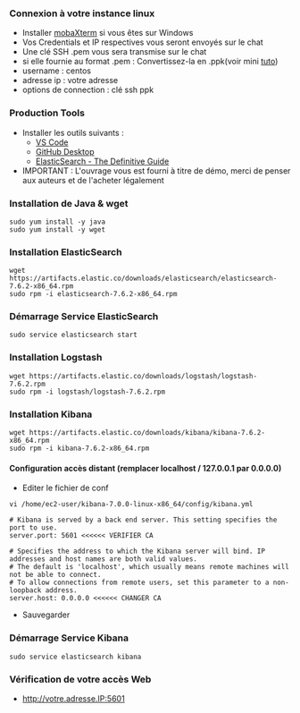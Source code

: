 ### Connexion à votre instance linux

- Installer [mobaXterm](https://download.mobatek.net/2022020030522248/MobaXterm_Portable_v20.2.zip) si vous êtes sur Windows
- Vos Credentials et IP respectives vous seront envoyés sur le chat
- Une clé SSH .pem vous sera transmise sur le chat
- si elle fournie au format .pem : 
	Convertissez-la en .ppk(voir mini [tuto](https://stackoverflow.com/questions/3190667/convert-pem-to-ppk-file-format))
- username : centos
- adresse ip : votre adresse
- options de connection : clé ssh ppk
	
### Production Tools

- Installer les outils suivants : 
	- [VS Code](https://code.visualstudio.com/download)
	- [GitHub Desktop](https://help.github.com/en/desktop/getting-started-with-github-desktop/installing-github-desktop)
	- [ElasticSearch - The Definitive Guide ](https://drive.google.com/open?id=1dtJhgRiVfaTrqpDqi4MA4HRK5K2iWSr6)
- IMPORTANT : L'ouvrage vous est fourni à titre de démo, merci de penser aux auteurs et de l'acheter légalement

### Installation de Java & wget
```
sudo yum install -y java
sudo yum install -y wget
```

### Installation ElasticSearch
```
wget https://artifacts.elastic.co/downloads/elasticsearch/elasticsearch-7.6.2-x86_64.rpm
sudo rpm -i elasticsearch-7.6.2-x86_64.rpm
```
### Démarrage Service ElasticSearch
```
sudo service elasticsearch start
```

### Installation Logstash
```
wget https://artifacts.elastic.co/downloads/logstash/logstash-7.6.2.rpm
sudo rpm -i logstash/logstash-7.6.2.rpm
```

### Installation Kibana
```
wget https://artifacts.elastic.co/downloads/kibana/kibana-7.6.2-x86_64.rpm
sudo rpm -i kibana-7.6.2-x86_64.rpm
```

#### Configuration accès distant (remplacer localhost / 127.0.0.1 par 0.0.0.0) 

- Editer le fichier de conf
```
vi /home/ec2-user/kibana-7.0.0-linux-x86_64/config/kibana.yml
``` 
```
# Kibana is served by a back end server. This setting specifies the port to use.
server.port: 5601 <<<<<< VERIFIER CA

# Specifies the address to which the Kibana server will bind. IP addresses and host names are both valid values.
# The default is 'localhost', which usually means remote machines will not be able to connect.
# To allow connections from remote users, set this parameter to a non-loopback address.
server.host: 0.0.0.0 <<<<<< CHANGER CA
```

- Sauvegarder

### Démarrage Service Kibana
```
sudo service elasticsearch kibana
```

### Vérification de votre accès Web

- http://votre.adresse.IP:5601
